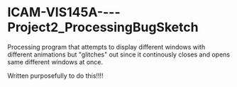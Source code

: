 # ICAM-VIS145A----Project2_ProcessingBugSketch

Processing program that attempts to display different windows with different animations but "glitches" out since it continously closes and opens same different windows at once.

Written purposefully to do this!!!!
